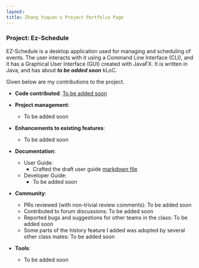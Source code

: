 ```yaml
---
layout:
title: Zhang Yuquan's Project Portfolio Page
---
```


### Project: Ez-Schedule

EZ-Schedule is a desktop application used for managing and scheduling of events. The user interacts with it using a
Command Line Interface (CLI), and it has a Graphical User Interface (GUI) created with JavaFX. It is written in Java,
and has about ***to be added soon*** kLoC.

Given below are my contributions to the project.

* **Code contributed**: [To be added soon](https://github.com/AY2223S2-CS2103-W17-3/tp)


* **Project management**:
  * To be added soon


* **Enhancements to existing features**:
  * To be added soon


* **Documentation**:
  * User Guide:
    * Crafted the draft user
      guide [markdown file](https://github.com/AY2223S2-CS2103-W17-3/tp/pull/27/commits/5b329d62e2dbc73966ab2a4e59998c8d0657c246)
  * Developer Guide:
    * To be added soon


* **Community**:
  * PRs reviewed (with non-trivial review comments): To be added soon
  * Contributed to forum discussions: To be added soon
  * Reported bugs and suggestions for other teams in the class: To be added soon
  * Some parts of the history feature I added was adopted by several other class mates: To be added soon


* **Tools**:
  * To be added soon
